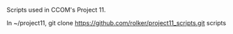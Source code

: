 Scripts used in CCOM's Project 11.

In ~/project11, git clone https://github.com/rolker/project11_scripts.git scripts

